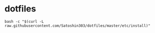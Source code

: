 # dotfiles

```
bash -c "$(curl -L raw.githubusercontent.com/Satoshin303/dotfiles/master/etc/install)"
```
